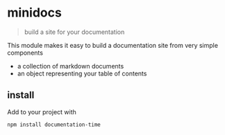 # minidocs

> build a site for your documentation

This module makes it easy to build a documentation site from very simple components
- a collection of markdown documents
- an object representing your table of contents

## install

Add to your project with 

```
npm install documentation-time
```

